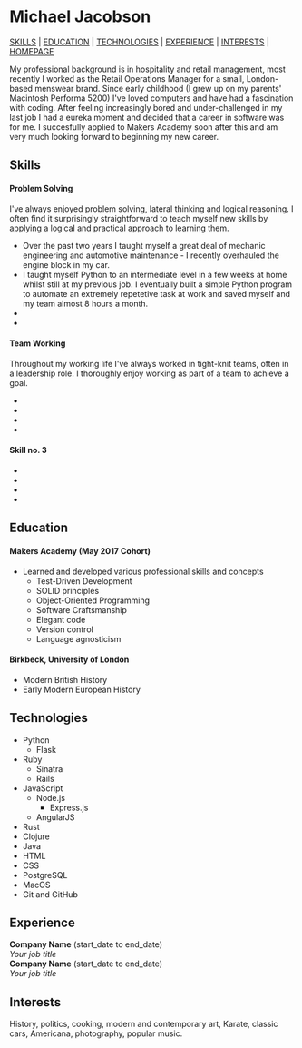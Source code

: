 # Michael Jacobson

[SKILLS](#skills) | [EDUCATION](#education) | [TECHNOLOGIES](#technologies) | [EXPERIENCE](#experience) | [INTERESTS](#interests) | <a href="http://www.michaeljacobson.co.uk"/>HOMEPAGE</a>

My professional background is in hospitality and retail management, most recently I worked as the Retail Operations Manager for a small, London-based menswear brand. Since early childhood (I grew up on my parents' Macintosh Performa 5200) I've loved computers and have had a fascination with coding. After feeling increasingly bored and under-challenged in my last job I had a eureka moment and decided that a career in software was for me. I succesfully applied to Makers Academy soon after this and am very much looking forward to beginning my new career.


## Skills

#### Problem Solving

I've always enjoyed problem solving, lateral thinking and logical reasoning. I often find it surprisingly straightforward to teach myself new skills by applying a logical and practical approach to learning them.

- Over the past two years I taught myself a great deal of mechanic engineering and automotive maintenance - I recently overhauled the engine block in my car.
- I taught myself Python to an intermediate level in a few weeks at home whilst still at my previous job. I eventually built a simple Python program to automate an extremely repetetive task at work and saved myself and my team almost 8 hours a month.
- 
-

#### Team Working

Throughout my working life I've always worked in tight-knit teams, often in a leadership role. I thoroughly enjoy working as part of a team to achieve a goal.

-
-
-
-

#### Skill no. 3

-
-
-
-

## Education

#### Makers Academy (May 2017 Cohort)

- Learned and developed various professional skills and concepts
  - Test-Driven Development
  - SOLID principles
  - Object-Oriented Programming
  - Software Craftsmanship
  - Elegant code
  - Version control
  - Language agnosticism

#### Birkbeck, University of London

- Modern British History
- Early Modern European History

## Technologies

- Python
  - Flask
- Ruby
  - Sinatra
  - Rails
- JavaScript
  - Node.js
    - Express.js
  - AngularJS
- Rust
- Clojure
- Java
- HTML
- CSS
- PostgreSQL
- MacOS
- Git and GitHub

## Experience

**Company Name** (start_date to end_date)    
*Your job title*  
**Company Name** (start_date to end_date)   
*Your job title*

## Interests

History, politics, cooking, modern and contemporary art, Karate, classic cars, Americana, photography, popular music.
